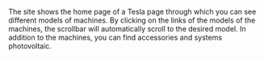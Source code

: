The site shows the home page of a Tesla page through which you can see different models of machines. 
By clicking on the links of the models of the machines, the scrollbar will automatically scroll to the desired model. 
In addition to the machines, you can find accessories and systems photovoltaic.
